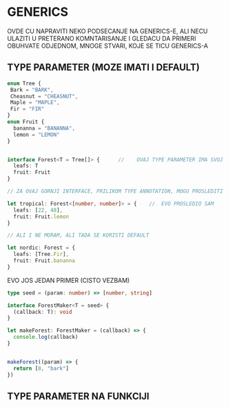 # GENERICS

OVDE CU NAPRAVITI NEKO PODSECANJE NA GENERICS-E, ALI NECU ULAZITI U PRETERANO KOMNTARISANJE I GLEDACU DA PRIMERI OBUHVATE ODJEDNOM, MNOGE STVARI, KOJE SE TICU GENERICS-A

## TYPE PARAMETER (MOZE IMATI I DEFAULT)

```typescript
enum Tree {
 Bark = "BARK",
 Cheasnut = "CHEASNUT",
 Maple = "MAPLE",
 Fir = "FIR"
}
enum Fruit {
  bananna = "BANANNA",
  lemon = "LEMON"
}


interface Forest<T = Tree[]> {      //    OVAJ TYPE PARAMETER IMA SVOJ DEFAULT
  leafs: T
  fruit: Fruit
}

// ZA OVAJ GORNJI INTERFACE, PRILIKOM TYPE ANNOTATION, MOGU PROSLEDITI TYPE PARAMETAR

let tropical: Forest<[number, number]> = {    //  EVO PROSLEDIO SAM
  leafs: [22, 48],
  fruit: Fruit.lemon
}

// ALI I NE MORAM, ALI TADA SE KORISTI DEFAULT

let nordic: Forest = {
  leafs: [Tree.Fir],
  fruit: Fruit.bananna
}
```

EVO JOS JEDAN PRIMER (CISTO VEZBAM)

```typescript
type seed = (param: number) => [number, string]

interface ForestMaker<T = seed> {
  (callback: T): void
}

let makeForest: ForestMaker = (callback) => {
  console.log(callback)
}


makeForest((param) => {
  return [8, "bark"]
})
```

## TYPE PARAMETER NA FUNKCIJI